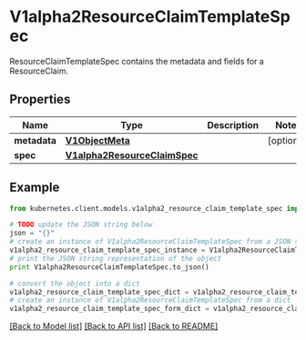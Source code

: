 # V1alpha2ResourceClaimTemplateSpec

ResourceClaimTemplateSpec contains the metadata and fields for a ResourceClaim.

## Properties
Name | Type | Description | Notes
------------ | ------------- | ------------- | -------------
**metadata** | [**V1ObjectMeta**](V1ObjectMeta.md) |  | [optional] 
**spec** | [**V1alpha2ResourceClaimSpec**](V1alpha2ResourceClaimSpec.md) |  | 

## Example

```python
from kubernetes.client.models.v1alpha2_resource_claim_template_spec import V1alpha2ResourceClaimTemplateSpec

# TODO update the JSON string below
json = "{}"
# create an instance of V1alpha2ResourceClaimTemplateSpec from a JSON string
v1alpha2_resource_claim_template_spec_instance = V1alpha2ResourceClaimTemplateSpec.from_json(json)
# print the JSON string representation of the object
print V1alpha2ResourceClaimTemplateSpec.to_json()

# convert the object into a dict
v1alpha2_resource_claim_template_spec_dict = v1alpha2_resource_claim_template_spec_instance.to_dict()
# create an instance of V1alpha2ResourceClaimTemplateSpec from a dict
v1alpha2_resource_claim_template_spec_form_dict = v1alpha2_resource_claim_template_spec.from_dict(v1alpha2_resource_claim_template_spec_dict)
```
[[Back to Model list]](../README.md#documentation-for-models) [[Back to API list]](../README.md#documentation-for-api-endpoints) [[Back to README]](../README.md)


